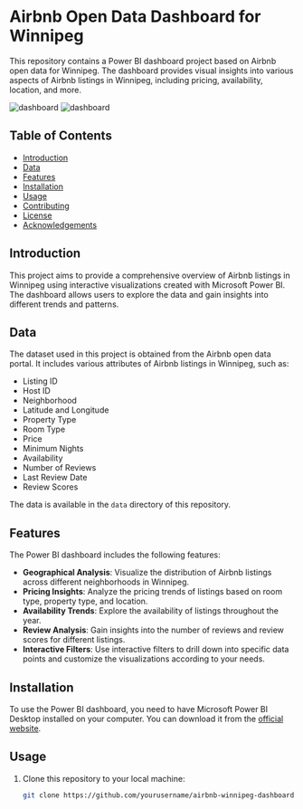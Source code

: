 # Airbnb Open Data Dashboard for Winnipeg

This repository contains a Power BI dashboard project based on Airbnb open data for Winnipeg. The dashboard provides visual insights into various aspects of Airbnb listings in Winnipeg, including pricing, availability, location, and more.

![dashboard](./images/Screenshot%202024-06-08%20at%2011.52.52 PM.png)
![dashboard](./images/Screenshot%202024-06-08%20at%2011.57.05 PM.png)

## Table of Contents

- [Introduction](#introduction)
- [Data](#data)
- [Features](#features)
- [Installation](#installation)
- [Usage](#usage)
- [Contributing](#contributing)
- [License](#license)
- [Acknowledgements](#acknowledgements)

## Introduction

This project aims to provide a comprehensive overview of Airbnb listings in Winnipeg using interactive visualizations created with Microsoft Power BI. The dashboard allows users to explore the data and gain insights into different trends and patterns.

## Data

The dataset used in this project is obtained from the Airbnb open data portal. It includes various attributes of Airbnb listings in Winnipeg, such as:

- Listing ID
- Host ID
- Neighborhood
- Latitude and Longitude
- Property Type
- Room Type
- Price
- Minimum Nights
- Availability
- Number of Reviews
- Last Review Date
- Review Scores

The data is available in the `data` directory of this repository.

## Features

The Power BI dashboard includes the following features:

- **Geographical Analysis**: Visualize the distribution of Airbnb listings across different neighborhoods in Winnipeg.
- **Pricing Insights**: Analyze the pricing trends of listings based on room type, property type, and location.
- **Availability Trends**: Explore the availability of listings throughout the year.
- **Review Analysis**: Gain insights into the number of reviews and review scores for different listings.
- **Interactive Filters**: Use interactive filters to drill down into specific data points and customize the visualizations according to your needs.

## Installation

To use the Power BI dashboard, you need to have Microsoft Power BI Desktop installed on your computer. You can download it from the [official website](https://powerbi.microsoft.com/desktop/).

## Usage

1. Clone this repository to your local machine:
   ```bash
   git clone https://github.com/yourusername/airbnb-winnipeg-dashboard.git
